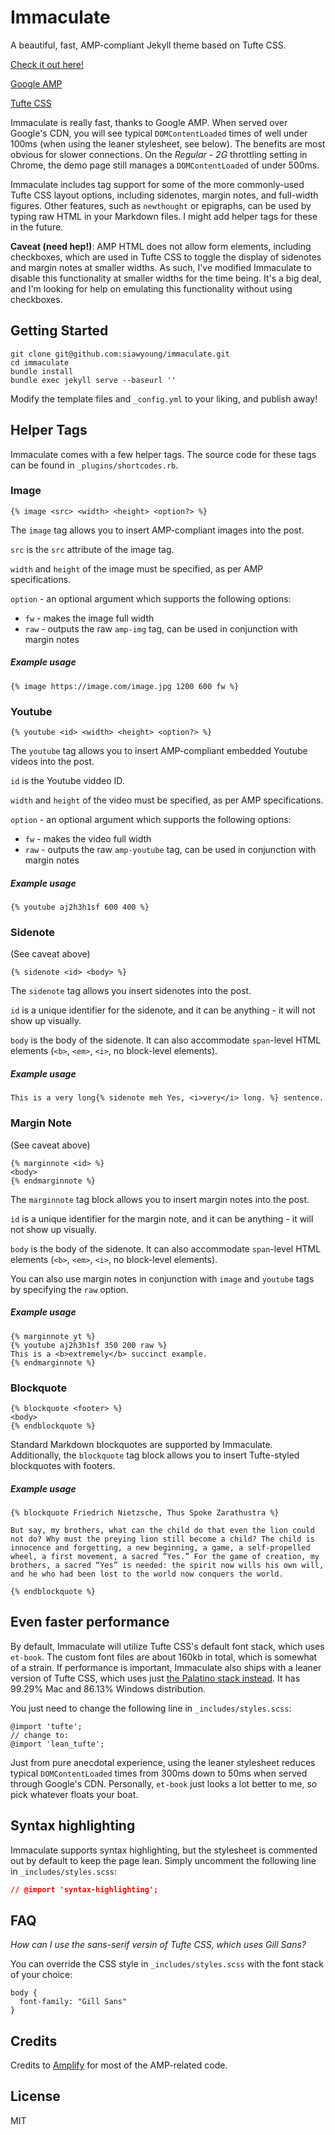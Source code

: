 # Immaculate

A beautiful, fast, AMP-compliant Jekyll theme based on Tufte CSS.

[Check it out here!](https://cdn.ampproject.org/c/siawyoung.com/immaculate/)

[Google AMP](https://www.ampproject.org/)

[Tufte CSS](https://github.com/edwardtufte/tufte-css)

Immaculate is really fast, thanks to Google AMP. When served over Google's CDN, you will see typical `DOMContentLoaded` times of well under 100ms (when using the leaner stylesheet, see below). The benefits are most obvious for slower connections. On the *Regular - 2G* throttling setting in Chrome, the demo page still manages a `DOMContentLoaded` of under 500ms.

Immaculate includes tag support for some of the more commonly-used Tufte CSS layout options, including sidenotes, margin notes, and full-width figures. Other features, such as `newthought` or epigraphs, can be used by typing raw HTML in your Markdown files. I might add helper tags for these in the future.

**Caveat (need hep!)**: AMP HTML does not allow form elements, including checkboxes, which are used in Tufte CSS to toggle the display of sidenotes and margin notes at smaller widths. As such, I've modified Immaculate to disable this functionality at smaller widths for the time being. It's a big deal, and I'm looking for help on emulating this functionality without using checkboxes.

## Getting Started

```
git clone git@github.com:siawyoung/immaculate.git
cd immaculate
bundle install
bundle exec jekyll serve --baseurl ''
```

Modify the template files and `_config.yml` to your liking, and publish away!

## Helper Tags

Immaculate comes with a few helper tags. The source code for these tags can be found in `_plugins/shortcodes.rb`.

### Image

```
{% image <src> <width> <height> <option?> %}
```

The `image` tag allows you to insert AMP-compliant images into the post.

`src` is the `src` attribute of the image tag.

`width` and `height` of the image must be specified, as per AMP specifications.

`option` - an optional argument which supports the following options:

- `fw` - makes the image full width
- `raw` - outputs the raw `amp-img` tag, can be used in conjunction with margin notes

##### Example usage

```
{% image https://image.com/image.jpg 1200 600 fw %}
```

### Youtube

```
{% youtube <id> <width> <height> <option?> %}
```

The `youtube` tag allows you to insert AMP-compliant embedded Youtube videos into the post.

`id` is the Youtube viddeo ID.

`width` and `height` of the video must be specified, as per AMP specifications.

`option` - an optional argument which supports the following options:

- `fw` - makes the video full width
- `raw` - outputs the raw `amp-youtube` tag, can be used in conjunction with margin notes

##### Example usage

```
{% youtube aj2h3h1sf 600 400 %}
```

### Sidenote

(See caveat above)

```
{% sidenote <id> <body> %}
```

The `sidenote` tag allows you insert sidenotes into the post.

`id` is a unique identifier for the sidenote, and it can be anything - it will not show up visually.

`body` is the body of the sidenote. It can also accommodate `span`-level HTML elements (`<b>`, `<em>`, `<i>`, no block-level elements).

##### Example usage

```
This is a very long{% sidenote meh Yes, <i>very</i> long. %} sentence.
```

### Margin Note

(See caveat above)

```
{% marginnote <id> %}
<body>
{% endmarginnote %}
```

The `marginnote` tag block allows you to insert margin notes into the post.

`id` is a unique identifier for the margin note, and it can be anything - it will not show up visually.

`body` is the body of the sidenote. It can also accommodate `span`-level HTML elements (`<b>`, `<em>`, `<i>`, no block-level elements).

You can also use margin notes in conjunction with `image` and `youtube` tags by specifying the `raw` option.

##### Example usage

```
{% marginnote yt %}
{% youtube aj2h3h1sf 350 200 raw %}
This is a <b>extremely</b> succinct example.
{% endmarginnote %}
```

### Blockquote

```
{% blockquote <footer> %}
<body>
{% endblockquote %}
```

Standard Markdown blockquotes are supported by Immaculate. Additionally, the `blockquote` tag block allows you to insert Tufte-styled blockquotes with footers.

##### Example usage

```
{% blockquote Friedrich Nietzsche, Thus Spoke Zarathustra %}

But say, my brothers, what can the child do that even the lion could not do? Why must the preying lion still become a child? The child is innocence and forgetting, a new beginning, a game, a self-propelled wheel, a first movement, a sacred “Yes.” For the game of creation, my brothers, a sacred “Yes” is needed: the spirit now wills his own will, and he who had been lost to the world now conquers the world.

{% endblockquote %}
```

## Even faster performance

By default, Immaculate will utilize Tufte CSS's default font stack, which uses `et-book`. The custom font files are about 160kb in total, which is somewhat of a strain. If performance is important, Immaculate also ships with a leaner version of Tufte CSS, which uses just [the Palatino stack instead](http://www.cssfontstack.com/Palatino). It has 99.29% Mac and 86.13% Windows distribution.

You just need to change the following line in `_includes/styles.scss`:

```
@import 'tufte';
// change to:
@import 'lean_tufte';
```

Just from pure anecdotal experience, using the leaner stylesheet reduces typical `DOMContentLoaded` times from 300ms down to 50ms when served through Google's CDN. Personally, `et-book` just looks a lot better to me, so pick whatever floats your boat.

## Syntax highlighting

Immaculate supports syntax highlighting, but the stylesheet is commented out by default to keep the page lean. Simply uncomment the following line in `_includes/styles.scss`:

```css
// @import 'syntax-highlighting';
```

## FAQ

*How can I use the sans-serif versin of Tufte CSS, which uses Gill Sans?*

You can override the CSS style in `_includes/styles.scss` with the font stack of your choice:

```
body {
  font-family: "Gill Sans"
}
```

## Credits

Credits to [Amplify](https://github.com/ageitgey/amplify) for most of the AMP-related code.

## License

MIT